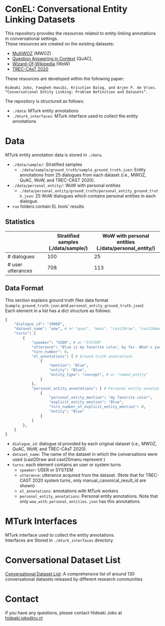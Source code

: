 ConEL: Conversational Entity Linking Datasets
============

This repository provides the resources related to entity linking annotations in conversational settings.\
These resources are created on the existing datasets:
- [MultiWOZ](https://github.com/budzianowski/multiwoz) (MWOZ)
- [Question Answering in Context](https://quac.ai/) (QuAC), 
- [Wizard-Of-Wikipedia](https://parl.ai/projects/wizard_of_wikipedia/) (WoW)
- [TREC-CAsT 2020](https://github.com/daltonj/treccastweb)

These resources are developed within the following paper:

```
Hideaki Joko, Faegheh Hasibi, Krisztian Balog, and Arjen P. de Vries. “Conversational Entity Linking: Problem Definition and Datasets”.
```

The repository is structured as follows:
- `./data`: MTurk entity annotations
- `./mturk_interfaces`: MTurk interface used to collect the entity annotations

# Data

MTurk entity annotation data is stored in `./data`.
- `./data/sample/`: Stratified samples
  - `./data/sample/ground_truth/sample_ground_truth.json`: Entity annotations from 25 dialogues from each dataset (i.e., MWOZ, QuAC, WoW, and TREC-CAST 2020).
- `./data/personal_entity/`: WoW with personal entities
  - `./data/personal_entity/ground_truth/personal_entity_ground_truth.json`: 25 WoW dialogues which contains personal entities in each dialogue.
- `run` folders contain EL tools' results

## Statistics

|                   | Stratified samples<br>(./data/sample/) | WoW with personal entities<br>(./data/personal_entity/) |
|-------------------|----------------------------------------|---------------------------------------------------------|
| # dialogues       | 100                                    | 25                                                      |
| # user utterances | 708                                    | 113                                                     |


## Data Format
This section explains ground truth files data format (`sample_ground_truth.json` and `personal_entity_ground_truth.json`)\
Each element in a list has a dict structure as follows:

```py
{
    "dialogue_id": "10060",
    "dataset_name": "wow", # or "quac", "mwoz", "cast20raw", "cast20manu"
    "turns": [
        {
            "speaker": "USER", # or "SYSTEM"
            "utterance": "Blue is my favorite color, by far. What's yours?",
            "turn_number": 0, 
            "el_annotations": [ # Ground truth annotations
                {
                    "mention": "Blue",
                    "entity": "Blue",
                    "entity_type": "concept", # or "named_entity"
                }
            ],
            "personal_entity_annotations": [ # Personal entity annotations
                {
                    "personal_entity_mention": "my favorite color",
                    "explicit_entity_mention": "Blue",
                    "turn_number_of_explicit_entity_mention": 0,
                    "entity": "Blue"
                }
            ]
        },
    ]
}
```

- `dialogue_id`: dialogue id provided by each original dataset (i.e., MWOZ, QuAC, WoW, and TREC-CAsT 2020). 
- `dataset_name`: The name of the dataset in which the conversations were used (cast20raw and cast20manu represent )
- `turns`: each element contains an user or system turns
  - `speaker`: USER or SYSTEM
  - `utterance`: utterance acquired from the dataset. (Note that for TREC-CAST 2020 system turns, only manual_canonical_result_id are shown)
  - `el_annotations`: annotations with MTurk workers
  - `personal_entity_annotations`: Personal entity annotations. Note that only `wow_with_personal_entities.json` has this annotations.

# MTurk Interfaces

MTurk interface used to collect the entity annotations.\
Interfaces are Stored in `./mturk_interfaces` directory.

# Conversational Dataset List

[Conversational Dataset List](https://docs.google.com/spreadsheets/d/1N5_5gBKlGR-OrigRNct4jQ6iEqSycyqcoN61JpsHFDQ/edit?usp=sharing): A comprehensive list of around 130 conversational datasets released by different research communities

<!--# TBA
MTurk interface edit histories with the reasons why those interfaces needed to be modified (based on a pilot experiment on MTurk)-->

# Contact

If you have any questions, please contact Hideaki Joko at hideaki.joko@ru.nl
